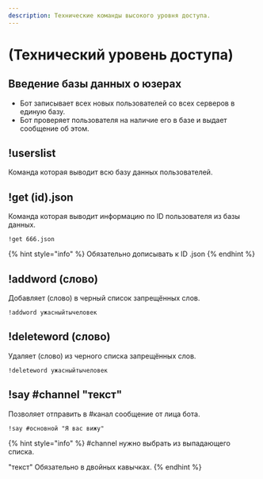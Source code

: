 ```yaml
---
description: Технические команды высокого уровня доступа.
---
```


# \(Технический уровень доступа\)

## Введение базы данных о юзерах

* Бот записывает всех новых пользователей со всех серверов в единую базу.
* Бот проверяет пользователя на наличие его в базе и выдает сообщение об этом.

## !userslist

Команда которая выводит всю базу данных пользователей.

## !get \(id\).json

Команда которая выводит информацию по ID пользователя из базы данных.

```text
!get 666.json
```

{% hint style="info" %}
Обязательно дописывать к ID .json
{% endhint %}

## !addword \(слово\)

Добавляет \(слово\) в черный список запрещённых слов.

```text
!addword ужасныйтычеловек
```

## !deleteword \(слово\)

Удаляет \(слово\) из черного списка запрещённых слов.

```text
!deleteword ужасныйтычеловек
```

## !say \#channel "текст"

Позволяет отправить в \#канал сообщение от лица бота.

```text
!say #основной "Я вас вижу"
```

{% hint style="info" %}
\#channel нужно выбрать из выпадающего списка.

"текст" Обязательно в двойных кавычках.
{% endhint %}



